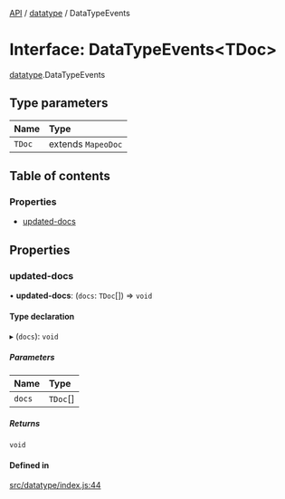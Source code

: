 [API](../README.md) / [datatype](../modules/datatype.md) / DataTypeEvents

# Interface: DataTypeEvents\<TDoc\>

[datatype](../modules/datatype.md).DataTypeEvents

## Type parameters

| Name | Type |
| :------ | :------ |
| `TDoc` | extends `MapeoDoc` |

## Table of contents

### Properties

- [updated-docs](datatype.DataTypeEvents.md#updated-docs)

## Properties

### updated-docs

• **updated-docs**: (`docs`: `TDoc`[]) => `void`

#### Type declaration

▸ (`docs`): `void`

##### Parameters

| Name | Type |
| :------ | :------ |
| `docs` | `TDoc`[] |

##### Returns

`void`

#### Defined in

[src/datatype/index.js:44](https://github.com/digidem/mapeo-core-next/blob/53dc843a45bb963f7a880f5f7973107d5b1fb99c/src/datatype/index.js#L44)
